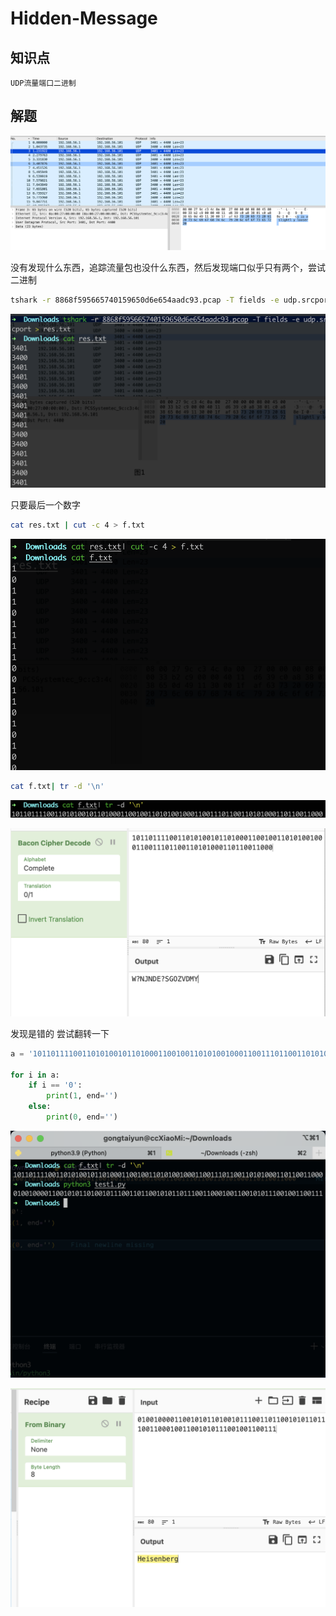 # Hidden-Message

## 知识点

`UDP流量端口二进制`

## 解题

![](./img/Hidden-Message-1.png)

没有发现什么东西，追踪流量包也没什么东西，然后发现端口似乎只有两个，尝试二进制

```bash
tshark -r 8868f595665740159650d6e654aadc93.pcap -T fields -e udp.srcport > res.txt
```

![](./img/Hidden-Message-2.png)

只要最后一个数字

```bash
cat res.txt | cut -c 4 > f.txt
```

![](./img/Hidden-Message-3.png)

```bash
cat f.txt| tr -d '\n'
```

![](./img/Hidden-Message-4.png)

![](./img/Hidden-Message-5.png)

发现是错的 尝试翻转一下

```python
a = '10110111100110101001011010001100100110101001000110011101100110101000110110011000'

for i in a:
    if i == '0':
        print(1, end='')
    else:
        print(0, end='')
```

![](./img/Hidden-Message-6.png)

![](./img/Hidden-Message-7.png)